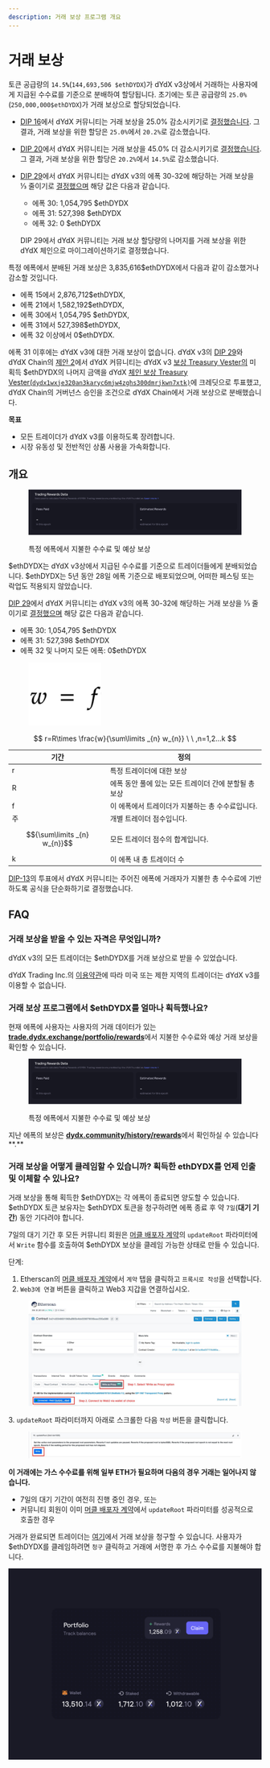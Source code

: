 ```yaml
---
description: 거래 보상 프로그램 개요
---
```


# 거래 보상

토큰 공급량의 `14.5`**`%`**(`144,693,506 $ethDYDX`)가 dYdX v3상에서 거래하는 사용자에게 지급된 수수료를 기준으로 분배하여 할당됩니다. 초기에는 토큰 공급량의 `25.0%`(`250,000,000$ethDYDX`)가 거래 보상으로 할당되었습니다.

* [DIP 16](https://github.com/dydxfoundation/dip/blob/master/content/dips/DIP-16.md)에서 dYdX 커뮤니티는 거래 보상을 25.0% 감소시키기로 [결정했습니다](https://dydx.community/dashboard/proposal/8). 그 결과, 거래 보상을 위한 할당은 `25.0%`에서 `20.2%`로 감소했습니다.
* [DIP 20](https://dydx.community/dashboard/proposal/11)에서 dYdX 커뮤니티는 거래 보상을 45.0% 더 감소시키기로 [결정했습니다](https://dydx.community/dashboard/proposal/11). 그 결과, 거래 보상을 위한 할당은 `20.2%`에서 `14.5%`로 감소했습니다.
*   [DIP 29](https://dydx.community/dashboard/proposal/16)에서 dYdX 커뮤니티는 dYdX v3의 에폭 30-32에 해당하는 거래 보상을 ⅓ 줄이기로 [결정했으며](https://dydx.community/dashboard/proposal/16) 해당 값은 다음과 같습니다.

    * 에폭 30: 1,054,795 $ethDYDX
    * 에폭 31: 527,398 $ethDYDX
    * 에폭 32: 0 $ethDYDX

    DIP 29에서 dYdX 커뮤니티는 거래 보상 할당량의 나머지를 거래 보상을 위한 dYdX 체인으로 마이그레이션하기로 결정했습니다.

특정 에폭에서 분배된 거래 보상은 3,835,616$ethDYDX에서 다음과 같이 감소했거나 감소할 것입니다.

* 에폭 15에서 2,876,712$ethDYDX,
* 에폭 21에서 1,582,192$ethDYDX,
* 에폭 30에서 1,054,795 $ethDYDX,
* 에폭 31에서 527,398$ethDYDX,
* 에폭 32 이상에서 0$ethDYDX.

에폭 31 이후에는 dYdX v3에 대한 거래 보상이 없습니다. dYdX v3의 [DIP 29](https://dydx.community/dashboard/proposal/16)와 dYdX Chain의 [제안 2](https://www.mintscan.io/dydx/proposals/2)에서 dYdX 커뮤니티는 dYdX v3 [보상 Treasury Vester의](https://etherscan.io/address/0xb9431e19b29b952d9358025f680077c3fd37292f) 미획득 $ethDYDX의 나머지 금액을 dYdX [체인 보상 Treasury Vester(`dydx1wxje320an3karyc6mjw4zghs300dmrjkwn7xtk)`](https://www.mintscan.io/dydx/address/dydx1wxje320an3karyc6mjw4zghs300dmrjkwn7xtk)에 크레딧으로 투표했고, dYdX Chain의 거버넌스 승인을 조건으로 dYdX Chain에서 거래 보상으로 분배했습니다.

**목표**

* 모든 트레이더가 dYdX v3를 이용하도록 장려합니다.
* 시장 유동성 및 전반적인 상품 사용을 가속화합니다.

## **개요**

<figure><img src="../.gitbook/assets/1-fees-paid-estimated-rewards.png" alt=""><figcaption><p>특정 에폭에서 지불한 수수료 및 예상 보상</p></figcaption></figure>

$ethDYDX는 dYdX v3상에서 지급된 수수료를 기준으로 트레이더들에게 분배되었습니다. $ethDYDX는 5년 동안 28일 에폭 기준으로 배포되었으며, 어떠한 페스팅 또는 락업도 적용되지 않았습니다.

[DIP 29](https://dydx.community/dashboard/proposal/16)에서 dYdX 커뮤니티는 dYdX v3의 에폭 30-32에 해당하는 거래 보상을 ⅓ 줄이기로 [결정했으며](https://dydx.community/dashboard/proposal/16) 해당 값은 다음과 같습니다.

* 에폭 30: 1,054,795 $ethDYDX
* 에폭 31: 527,398 $ethDYDX
* 에폭 32 및 나머지 모든 에폭: 0$ethDYDX



<figure><img src="../.gitbook/assets/1-trading-rewards-formula-new.png" alt=""><figcaption></figcaption></figure>

$$ r=R\times \frac{w}{\sum\limits _{n} w_{n}} \ \ ,n=1,2...k $$

| 기간 | 정의 |
| ---------------------------- | ----------------------------------------------------------------------- |
| r | 특정 트레이더에 대한 보상 |
| R | 에폭 동안 풀에 있는 모든 트레이더 간에 분할될 총 보상 |
| f | 이 에폭에서 트레이더가 지불하는 총 수수료입니다. |
| 주 | 개별 트레이더 점수입니다. |
| $${\sum\limits _{n} w_{n}}$$ | 모든 트레이더 점수의 합계입니다. |
| k | 이 에폭 내 총 트레이더 수 |

[DIP-13](https://github.com/dydxfoundation/dip/blob/master/content/dips/DIP-13.md)의 투표에서 dYdX 커뮤니티는 주어진 에폭에 거래자가 지불한 총 수수료에 기반하도록 공식을 단순화하기로 결정했습니다.

## FAQ

### 거래 보상을 받을 수 있는 자격은 무엇입니까?

dYdX v3의 모든 트레이더는 $ethDYDX를 거래 보상으로 받을 수 있었습니다.

dYdX Trading Inc.의 [이용약관](https://dydx.exchange/terms)에 따라 미국 또는 제한 지역의 트레이더는 dYdX v3를 이용할 수 없습니다.

### 거래 보상 프로그램에서 $ethDYDX를 얼마나 획득했나요?

현재 에폭에 사용자는 사용자의 거래 데이터가 있는 [**trade.dydx.exchange/portfolio/rewards**](https://trade.dydx.exchange/portfolio/rewards)에서 지불한 수수료와 예상 거래 보상을 확인할 수 있습니다.

<figure><img src="../.gitbook/assets/1-fees-paid-estimated-rewards.png" alt=""><figcaption><p>특정 에폭에서 지불한 수수료 및 예상 보상</p></figcaption></figure>

지난 에폭의 보상은 [**dydx.community/history/rewards**](https://dydx.community/history/rewards)에서 확인하실 수 있습니다**.**

### 거래 보상을 어떻게 클레임할 수 있습니까? 획득한 ethDYDX를 언제 인출 및 이체할 수 있나요?

거래 보상을 통해 획득한 $ethDYDX는 각 에폭이 종료되면 양도할 수 있습니다. $ethDYDX 토큰 보유자는 $ethDYDX 토큰을 청구하려면 에폭 종료 후 약 `7일`(**대기 기간**) 동안 기다려야 합니다.

7일의 대기 기간 후 모든 커뮤니티 회원은 [머클 배포자 계약](https://etherscan.io/address/0x01d3348601968ab85b4bb028979006eac235a588#writeProxyContract)의 `updateRoot` 파라미터에서 `Write` 함수를 호출하여 $ethDYDX 보상을 클레임 가능한 상태로 만들 수 있습니다.

단계:

1. Etherscan의 [머클 배포자 계약](https://etherscan.io/address/0x01d3348601968ab85b4bb028979006eac235a588#writeProxyContract)에서 `계약` 탭을 클릭하고 `프록시로 작성`을 선택합니다.
2. `Web3에 연결` 버튼을 클릭하고 Web3 지갑을 연결하십시오.

<figure><img src="../.gitbook/assets/merkle-distributor-contract.jpeg" alt=""><figcaption></figcaption></figure>

3\. `updateRoot` 파라미터까지 아래로 스크롤한 다음 `작성` 버튼을 클릭합니다.

<figure><img src="../.gitbook/assets/updateRoot-claiming.jpeg" alt=""><figcaption></figcaption></figure>

**이 거래에는 가스 수수료를 위해 일부 ETH가 필요하며 다음의 경우 거래는 일어나지 않습니다.**

* 7일의 대기 기간이 여전히 진행 중인 경우, 또는
* 커뮤니티 회원이 이미 [머클 배포자 계약](https://etherscan.io/address/0x01d3348601968ab85b4bb028979006eac235a588#writeProxyContract)에서 `updateRoot` 파라미터를 성공적으로 호출한 경우

거래가 완료되면 트레이더는 [여기](https://dydx.community/dashboard)에서 거래 보상을 청구할 수 있습니다. 사용자가 $ethDYDX를 클레임하려면 `청구` 클릭하고 거래에 서명한 후 가스 수수료를 지불해야 합니다.

![보상 포트폴리오 개요](../.gitbook/assets/1-portfolio-overview-rewards.png)

